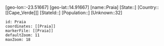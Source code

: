 ﻿---
location: [14.91667,-23.51667]
mapzoom: [7,12] 
mapmarker: city 
type: City
tags:
- geo/City


SpocWebEntityId: 35921
isDeleted: false
confidential: public

---
[geo-lon::-23.51667]
[geo-lat::14.91667]
[name::Praia]
[State::]
[Country::[[Cape_Verde]]]
[StateId::]
[Population::]
[Unknown::32]


```leaflet
id: Praia
coordinates: [[Praia]]
markerFile: [[Praia]]
defaultZoom: 11 
maxZoom: 18
```
